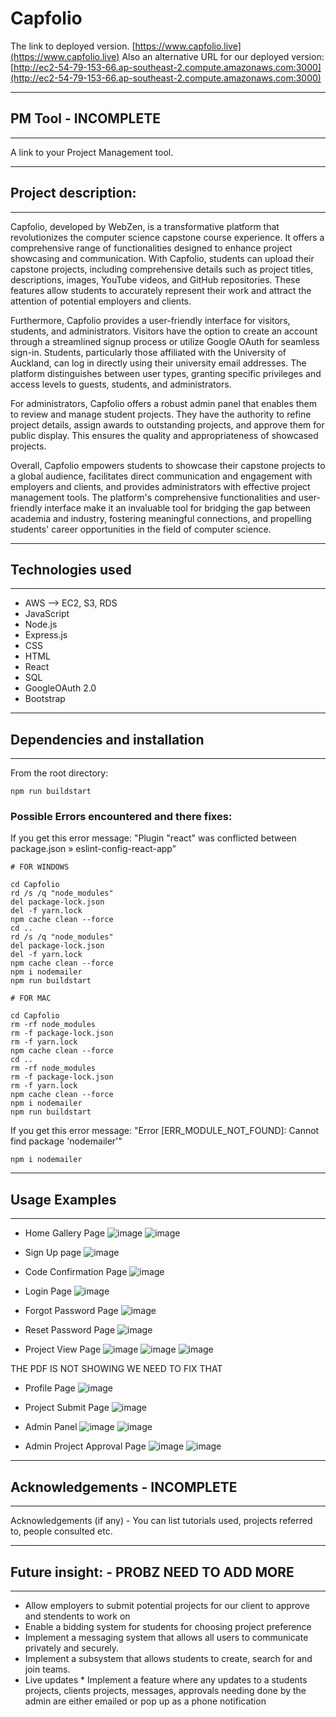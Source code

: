 
# Capfolio #

The link to deployed version. [https://www.capfolio.live](https://www.capfolio.live)
Also an alternative URL for our deployed version: [http://ec2-54-79-153-66.ap-southeast-2.compute.amazonaws.com:3000](http://ec2-54-79-153-66.ap-southeast-2.compute.amazonaws.com:3000)

---
## PM Tool - INCOMPLETE ##
---

A link to your Project Management tool.

---
## Project description: ##
---

Capfolio, developed by WebZen, is a transformative platform that revolutionizes the computer science capstone course experience. It offers a comprehensive range of functionalities designed to enhance project showcasing and communication. With Capfolio, students can upload their capstone projects, including comprehensive details such as project titles, descriptions, images, YouTube videos, and GitHub repositories. These features allow students to accurately represent their work and attract the attention of potential employers and clients.

Furthermore, Capfolio provides a user-friendly interface for visitors, students, and administrators. Visitors have the option to create an account through a streamlined signup process or utilize Google OAuth for seamless sign-in. Students, particularly those affiliated with the University of Auckland, can log in directly using their university email addresses. The platform distinguishes between user types, granting specific privileges and access levels to guests, students, and administrators.

For administrators, Capfolio offers a robust admin panel that enables them to review and manage student projects. They have the authority to refine project details, assign awards to outstanding projects, and approve them for public display. This ensures the quality and appropriateness of showcased projects.

Overall, Capfolio empowers students to showcase their capstone projects to a global audience, facilitates direct communication and engagement with employers and clients, and provides administrators with effective project management tools. The platform's comprehensive functionalities and user-friendly interface make it an invaluable tool for bridging the gap between academia and industry, fostering meaningful connections, and propelling students' career opportunities in the field of computer science.

---
## Technologies used ##
---

- AWS --> EC2, S3, RDS
- JavaScript
- Node.js
- Express.js
- CSS
- HTML
- React
- SQL
- GoogleOAuth 2.0
- Bootstrap

---
## Dependencies and installation ##
---

From the root directory:
```
npm run buildstart
```

### Possible Errors encountered and there fixes: ###

If you get this error message: "Plugin "react" was conflicted between package.json » eslint-config-react-app"
```
# FOR WINDOWS

cd Capfolio
rd /s /q "node_modules"
del package-lock.json
del -f yarn.lock
npm cache clean --force
cd ..
rd /s /q "node_modules"
del package-lock.json
del -f yarn.lock
npm cache clean --force
npm i nodemailer
npm run buildstart

# FOR MAC

cd Capfolio
rm -rf node_modules
rm -f package-lock.json
rm -f yarn.lock
npm cache clean --force
cd ..
rm -rf node_modules
rm -f package-lock.json
rm -f yarn.lock
npm cache clean --force
npm i nodemailer
npm run buildstart
```

If you get this error message: "Error [ERR_MODULE_NOT_FOUND]: Cannot find package 'nodemailer'"

```
npm i nodemailer
```

---
## Usage Examples ##
---

* Home Gallery Page
![image](https://github.com/uoa-compsci399-s1-2023/project-team-11/assets/48738772/c570e550-8b99-45d8-bcba-47ee42f1ee5b)
![image](https://github.com/uoa-compsci399-s1-2023/project-team-11/assets/48738772/1ed398e3-0276-4b38-ba96-9918b2bd047a)

* Sign Up page
![image](https://github.com/uoa-compsci399-s1-2023/project-team-11/assets/48738772/47edebf0-537b-4839-888a-b4dd71e5cc23)

* Code Confirmation Page 
![image](https://github.com/uoa-compsci399-s1-2023/project-team-11/assets/48738772/01e248e5-59d7-4270-a06b-c328816cb761)

* Login Page 
![image](https://github.com/uoa-compsci399-s1-2023/project-team-11/assets/48738772/48c2b271-7a26-453d-aa15-deb2196e6b0f)

* Forgot Password Page
![image](https://github.com/uoa-compsci399-s1-2023/project-team-11/assets/48738772/c37cf95f-96fd-4455-8ad3-7934beaa3ded)

* Reset Password Page
![image](https://github.com/uoa-compsci399-s1-2023/project-team-11/assets/48738772/b1c9ebd3-f795-4341-813b-1056121e0d89)

* Project View Page
![image](https://github.com/uoa-compsci399-s1-2023/project-team-11/assets/48738772/053bd933-c817-4a84-aaab-d6972c610604)
![image](https://github.com/uoa-compsci399-s1-2023/project-team-11/assets/48738772/1da0f5f8-4ff1-4ac7-aaf0-267448ec19e6)
![image](https://github.com/uoa-compsci399-s1-2023/project-team-11/assets/48738772/2787c81f-64c0-4e0c-b820-88241e285e1d)

THE PDF IS NOT SHOWING WE NEED TO FIX THAT

* Profile Page
![image](https://github.com/uoa-compsci399-s1-2023/project-team-11/assets/48738772/d96550af-8ed7-479d-ab05-9df23319619c)

* Project Submit Page
![image](https://github.com/uoa-compsci399-s1-2023/project-team-11/assets/48738772/be62a085-56a9-492d-974b-1dea6fa4fe38)

* Admin Panel 
![image](https://github.com/uoa-compsci399-s1-2023/project-team-11/assets/48738772/f7d8dde9-9e8e-4fe3-8db1-5b70a332b512)
![image](https://github.com/uoa-compsci399-s1-2023/project-team-11/assets/48738772/0f2340a8-021a-474b-be63-4ba2eed4db66)

* Admin Project Approval Page
![image](https://github.com/uoa-compsci399-s1-2023/project-team-11/assets/48738772/42dae11b-4014-468f-ab99-5a873389fef9)
![image](https://github.com/uoa-compsci399-s1-2023/project-team-11/assets/48738772/483eef1b-6fcb-4127-a0d2-41b1d9a0a4f6)

---
## Acknowledgements - INCOMPLETE ##
---

Acknowledgements (if any) - You can list tutorials used, projects referred to, people consulted etc.

---
## Future insight: - PROBZ NEED TO ADD MORE ##
---

* Allow employers to submit potential projects for our client to approve and stendents to work on
* Enable a bidding system for students for choosing project preference
* Implement a messaging system that allows all users to communicate privately and securely.
* Implement a subsystem that allows students to create, search for and join teams. 
* Live updates
      * Implement a feature where any updates to a students projects, clients projects, messages, approvals needing done by the admin are either emailed or pop up as a phone notification








